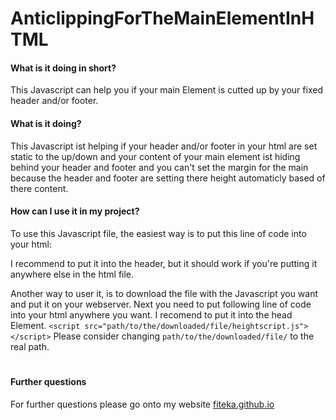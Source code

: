 # AnticlippingForTheMainElementInHTML

#### What is it doing in short?
This Javascript can help you if your main Element is cutted up by your fixed header and/or footer.

#### What is it doing?
This Javascript ist helping if your header and/or footer in your html are set static to the up/down and your content of your main element ist hiding behind your header and footer and you can't set the margin for the main because the header and footer are setting there height automaticly based of there content.

#### How can I use it in my project?
To use this Javascript file, the easiest way is to put this line of code into your html:
> <script src='https://raw.githubusercontent.com/FiTeKa/AnticlippingForTheMainElementInHTML/main/heightscript.js'></script>
I recommend to put it into the header, but it should work if you're putting it anywhere else in the html file.

Another way to user it, is to download the file with the Javascript you want and put it on your webserver. Next you need to put following line of code into your html anywhere you want. I recomend to put it into the head Element.
`<script src="path/to/the/downloaded/file/heightscript.js"></script>`
Please consider changing `path/to/the/downloaded/file/` to the real path.

#
#### Further questions
For further questions please go onto my website [fiteka.github.io](https://fiteka.github.io)
